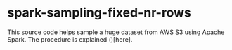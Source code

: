 # spark-sampling-fixed-nr-rows

This source code helps sample a huge dataset from AWS S3 using Apache Spark. The procedure is explained ()[here].
